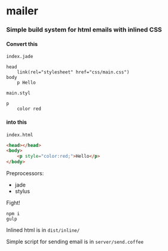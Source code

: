 # mailer

### Simple build system for html emails with inlined CSS

#### Convert this

```index.jade```
```jade
head
	link(rel="stylesheet" href="css/main.css")
body
	p Hello
```

```main.styl```
```styl
p
	color red
```

#### into this

```index.html```
```html
<head></head>
<body>
	<p style="color:red;">Hello</p>
</body>
```

Preprocessors:
- jade
- stylus

Fight!
```
npm i
gulp
```

Inlined html is in ```dist/inline/```

Simple script for sending email is in ```server/send.coffee```
